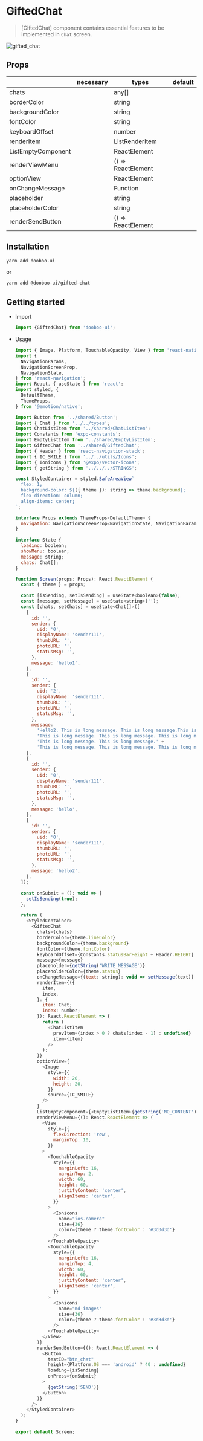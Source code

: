 # GiftedChat

> [GiftedChat] component contains essential features to be implemented in `Chat` screen.

![gifted_chat](https://user-images.githubusercontent.com/27461460/69912933-218ef400-1474-11ea-9e89-c634be770927.gif)

## Props

|                    | necessary | types               | default |
| ------------------ | --------- | ------------------- | ------- |
| chats              |           | any[]               |         |
| borderColor        |           | string              |         |
| backgroundColor    |           | string              |         |
| fontColor          |           | string              |         |
| keyboardOffset     |           | number              |         |
| renderItem         |           | ListRenderItem<any> |         |
| ListEmptyComponent |           | ReactElement        |         |
| renderViewMenu     |           | () => ReactElement  |         |
| optionView         |           | ReactElement        |         |
| onChangeMessage    |           | Function            |         |
| placeholder        |           | string              |         |
| placeholderColor   |           | string              |         |
| renderSendButton   |           | () => ReactElement  |         |

## Installation

```sh
yarn add dooboo-ui
```

or

```sh
yarn add @dooboo-ui/gifted-chat
```

## Getting started

- Import

  ```javascript
  import {GiftedChat} from 'dooboo-ui';
  ```

- Usage

  ```javascript
  import { Image, Platform, TouchableOpacity, View } from 'react-native';
  import {
    NavigationParams,
    NavigationScreenProp,
    NavigationState,
  } from 'react-navigation';
  import React, { useState } from 'react';
  import styled, {
    DefaultTheme,
    ThemeProps,
  } from '@emotion/native';

  import Button from '../shared/Button';
  import { Chat } from '../../types';
  import ChatListItem from '../shared/ChatListItem';
  import Constants from 'expo-constants';
  import EmptyListItem from '../shared/EmptyListItem';
  import GiftedChat from '../shared/GiftedChat';
  import { Header } from 'react-navigation-stack';
  import { IC_SMILE } from '../../utils/Icons';
  import { Ionicons } from '@expo/vector-icons';
  import { getString } from '../../../STRINGS';

  const StyledContainer = styled.SafeAreaView`
    flex: 1;
    background-color: ${({ theme }): string => theme.background};
    flex-direction: column;
    align-items: center;
  `;

  interface Props extends ThemeProps<DefaultTheme> {
    navigation: NavigationScreenProp<NavigationState, NavigationParams>;
  }

  interface State {
    loading: boolean;
    showMenu: boolean;
    message: string;
    chats: Chat[];
  }

  function Screen(props: Props): React.ReactElement {
    const { theme } = props;

    const [isSending, setIsSending] = useState<boolean>(false);
    const [message, setMessage] = useState<string>('');
    const [chats, setChats] = useState<Chat[]>([
      {
        id: '',
        sender: {
          uid: '0',
          displayName: 'sender111',
          thumbURL: '',
          photoURL: '',
          statusMsg: '',
        },
        message: 'hello1',
      },
      {
        id: '',
        sender: {
          uid: '2',
          displayName: 'sender111',
          thumbURL: '',
          photoURL: '',
          statusMsg: '',
        },
        message:
          'Hello2. This is long message. This is long message.This is long message.' +
          'This is long message. This is long message. This is long message.' +
          'This is long message. This is long message.' +
          'This is long message. This is long message. This is long message.',
      },
      {
        id: '',
        sender: {
          uid: '0',
          displayName: 'sender111',
          thumbURL: '',
          photoURL: '',
          statusMsg: '',
        },
        message: 'hello',
      },
      {
        id: '',
        sender: {
          uid: '0',
          displayName: 'sender111',
          thumbURL: '',
          photoURL: '',
          statusMsg: '',
        },
        message: 'hello2',
      },
    ]);

    const onSubmit = (): void => {
      setIsSending(true);
    };

    return (
      <StyledContainer>
        <GiftedChat
          chats={chats}
          borderColor={theme.lineColor}
          backgroundColor={theme.background}
          fontColor={theme.fontColor}
          keyboardOffset={Constants.statusBarHeight + Header.HEIGHT}
          message={message}
          placeholder={getString('WRITE_MESSAGE')}
          placeholderColor={theme.status}
          onChangeMessage={(text: string): void => setMessage(text)}
          renderItem={({
            item,
            index,
          }: {
            item: Chat;
            index: number;
          }): React.ReactElement => {
            return (
              <ChatListItem
                prevItem={index > 0 ? chats[index - 1] : undefined}
                item={item}
              />
            );
          }}
          optionView={
            <Image
              style={{
                width: 20,
                height: 20,
              }}
              source={IC_SMILE}
            />
          }
          ListEmptyComponent={<EmptyListItem>{getString('NO_CONTENT')}</EmptyListItem>}
          renderViewMenu={(): React.ReactElement => (
            <View
              style={{
                flexDirection: 'row',
                marginTop: 10,
              }}
            >
              <TouchableOpacity
                style={{
                  marginLeft: 16,
                  marginTop: 2,
                  width: 60,
                  height: 60,
                  justifyContent: 'center',
                  alignItems: 'center',
                }}
              >
                <Ionicons
                  name="ios-camera"
                  size={36}
                  color={theme ? theme.fontColor : '#3d3d3d'}
                />
              </TouchableOpacity>
              <TouchableOpacity
                style={{
                  marginLeft: 16,
                  marginTop: 4,
                  width: 60,
                  height: 60,
                  justifyContent: 'center',
                  alignItems: 'center',
                }}
              >
                <Ionicons
                  name="md-images"
                  size={36}
                  color={theme ? theme.fontColor : '#3d3d3d'}
                />
              </TouchableOpacity>
            </View>
          )}
          renderSendButton={(): React.ReactElement => (
            <Button
              testID="btn_chat"
              height={Platform.OS === 'android' ? 40 : undefined}
              loading={isSending}
              onPress={onSubmit}
            >
              {getString('SEND')}
            </Button>
          )}
        />
      </StyledContainer>
    );
  }

  export default Screen;

  ```
